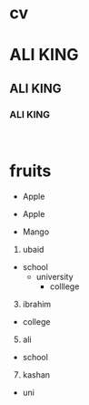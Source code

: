 # cv
# ALI KING
## ALI KING
### ALI KING

<br>
 
# fruits 
+ Apple
- Apple
+ Mango
1. ubaid
  + school
    + university
      + colllege  
3. ibrahim 
 + college 
5. ali
 + school
7. kashan
 + uni
